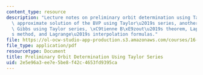 ```yaml
---
content_type: resource
description: "Lecture notes on preliminary orbit determination using Taylor series,\
  \ approximate solution of the BVP using Taylor\u2019s series, another method of\
  \ Gibbs using Taylor series, \xC9tienne B\xE9zout\u2019s theorem, Laplace\u2019\
  s method, and Lagrange\u2019s interpolation formulas."
file: https://ol-ocw-studio-app-production.s3.amazonaws.com/courses/16-346-astrodynamics-fall-2008/2e5e96a3ee7e5be8f42c4653fd9395ca_lec_18.pdf
file_type: application/pdf
resourcetype: Document
title: Preliminary Orbit Determination Using Taylor Series
uid: 2e5e96a3-ee7e-5be8-f42c-4653fd9395ca
---
```

